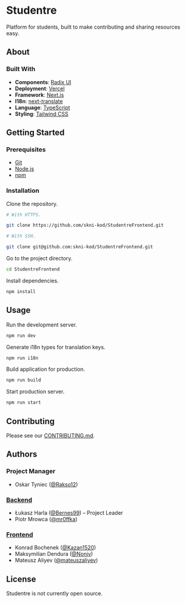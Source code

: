 # Studentre

Platform for students, built to make contributing and sharing resources easy.

## About

### Built With

- **Components**: [Radix UI](https://www.radix-ui.com/)
- **Deployment**: [Vercel](https://vercel.com/)
- **Framework**: [Next.js](https://nextjs.org/)
- **I18n**: [next-translate](https://github.com/vinissimus/next-translate)
- **Language**: [TypeScript](https://www.typescriptlang.org/)
- **Styling**: [Tailwind CSS](https://tailwindcss.com/)

## Getting Started

### Prerequisites

- [Git](https://git-scm.com/)
- [Node.js](https://nodejs.org/)
- [npm](https://www.npmjs.com/)

### Installation

Clone the repository.

```bash
# With HTTPS.

git clone https://github.com/skni-kod/StudentreFrontend.git

# With SSH.

git clone git@github.com:skni-kod/StudentreFrontend.git
```

Go to the project directory.

```bash
cd StudentreFrontend
```

Install dependencies.

```bash
npm install
```

## Usage

Run the development server.

```bash
npm run dev
```

Generate i18n types for translation keys.

```bash
npm run i18n
```

Build application for production.

```bash
npm run build
```

Start production server.

```bash
npm run start
```

## Contributing

Please see our [CONTRIBUTING.md](CONTRIBUTING.md).

## Authors

### Project Manager

- Oskar Tyniec ([@Rakso12](https://github.com/Rakso12))

### [Backend](https://github.com/skni-kod/StudentreBackend)

- Łukasz Harla ([@Bernes99](https://github.com/Bernes99)) – Project Leader
- Piotr Mrowca ([@mr0ffka](https://github.com/mr0ffka))

### [Frontend](https://github.com/skni-kod/StudentreFrontend)

- Konrad Bochenek ([@Kazan1520](https://github.com/Kazan1520))
- Maksymilian Dendura ([@Noniv](https://github.com/Noniv))
- Mateusz Aliyev ([@mateuszaliyev](https://github.com/mateuszaliyev))

## License

Studentre is not currently open source.
